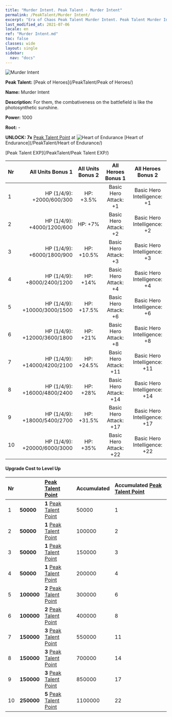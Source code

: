 ```yaml
---
title: "Murder Intent. Peak Talent - Murder Intent"
permalink: /PeakTalent/Murder Intent/
excerpt: "Era of Chaos Peak Talent Murder Intent. Peak Talent Murder Intent. Murder Intent"
last_modified_at: 2021-07-06
locale: en
ref: "Murder Intent.md"
toc: false
classes: wide
layout: single
sidebar:
  nav: "docs"
---
```


  ![Murder Intent](/images/pt/talent_1007.png)

  **Peak Talent:** [Peak of Heroes](/PeakTalent/Peak of Heroes/)

  **Name:** Murder Intent

  **Description:** For them, the combativeness on the battlefield is like the photosynthetic sunshine.

  **Power:** 1000

  **Root:** -

  **UNLOCK: 7x** [Peak Talent Point](/Items/con_934/) at ![Heart of Endurance](/images/pt/talent_1002.png) [Heart of Endurance](/PeakTalent/Heart of Endurance/)

  [Peak Talent EXP](/PeakTalent/Peak Talent EXP/)

  | Nr | All Units Bonus 1 | All Units Bonus 2 | All Heroes Bonus 1 | All Heroes Bonus 2 |
  |:---|--------------:|:-------------:|:-------------:|:-------------:|
  | 1 | HP (1/4/9): +2000/600/300 | HP: +3.5% | Basic Hero Attack: +1 | Basic Hero Intelligence: +1 |
  | 2 | HP (1/4/9): +4000/1200/600 | HP: +7% | Basic Hero Attack: +2 | Basic Hero Intelligence: +2 |
  | 3 | HP (1/4/9): +6000/1800/900 | HP: +10.5% | Basic Hero Attack: +3 | Basic Hero Intelligence: +3 |
  | 4 | HP (1/4/9): +8000/2400/1200 | HP: +14% | Basic Hero Attack: +4 | Basic Hero Intelligence: +4 |
  | 5 | HP (1/4/9): +10000/3000/1500 | HP: +17.5% | Basic Hero Attack: +6 | Basic Hero Intelligence: +6 |
  | 6 | HP (1/4/9): +12000/3600/1800 | HP: +21% | Basic Hero Attack: +8 | Basic Hero Intelligence: +8 |
  | 7 | HP (1/4/9): +14000/4200/2100 | HP: +24.5% | Basic Hero Attack: +11 | Basic Hero Intelligence: +11 |
  | 8 | HP (1/4/9): +16000/4800/2400 | HP: +28% | Basic Hero Attack: +14 | Basic Hero Intelligence: +14 |
  | 9 | HP (1/4/9): +18000/5400/2700 | HP: +31.5% | Basic Hero Attack: +17 | Basic Hero Intelligence: +17 |
  | 10 | HP (1/4/9): +20000/6000/3000 | HP: +35% | Basic Hero Attack: +22 | Basic Hero Intelligence: +22 |


#### Upgrade Cost to Level Up

  | Nr | <i class="fas fa-coins"/> | [Peak Talent Point](/Items/con_934/) | Accumulated <i class="fas fa-coins"/> | Accumulated [Peak Talent Point](/Items/con_934/) |
  |:---|:--------------|:-------------|:-------------|:-------------|
  | 1 | **50000** | **1** [Peak Talent Point](/Items/con_934/) | 50000 | 1 |
  | 2 | **50000** | **1** [Peak Talent Point](/Items/con_934/) | 100000 | 2 |
  | 3 | **50000** | **1** [Peak Talent Point](/Items/con_934/) | 150000 | 3 |
  | 4 | **50000** | **1** [Peak Talent Point](/Items/con_934/) | 200000 | 4 |
  | 5 | **100000** | **2** [Peak Talent Point](/Items/con_934/) | 300000 | 6 |
  | 6 | **100000** | **2** [Peak Talent Point](/Items/con_934/) | 400000 | 8 |
  | 7 | **150000** | **3** [Peak Talent Point](/Items/con_934/) | 550000 | 11 |
  | 8 | **150000** | **3** [Peak Talent Point](/Items/con_934/) | 700000 | 14 |
  | 9 | **150000** | **3** [Peak Talent Point](/Items/con_934/) | 850000 | 17 |
  | 10 | **250000** | **5** [Peak Talent Point](/Items/con_934/) | 1100000 | 22 |
